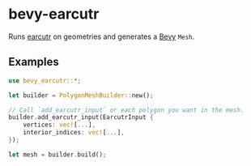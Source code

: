 # bevy-earcutr

Runs [earcutr](https://github.com/donbright/earcutr) on geometries and generates a [Bevy](https://github.com/bevyengine/bevy) `Mesh`.

## Examples

```rust
use bevy_earcutr::*;

let builder = PolygonMeshBuilder::new();

// Call `add_earcutr_input` or each polygon you want in the mesh.
builder.add_earcutr_input(EarcutrInput {
    vertices: vec![...],
    interior_indices: vec![...],
});

let mesh = builder.build();
```
